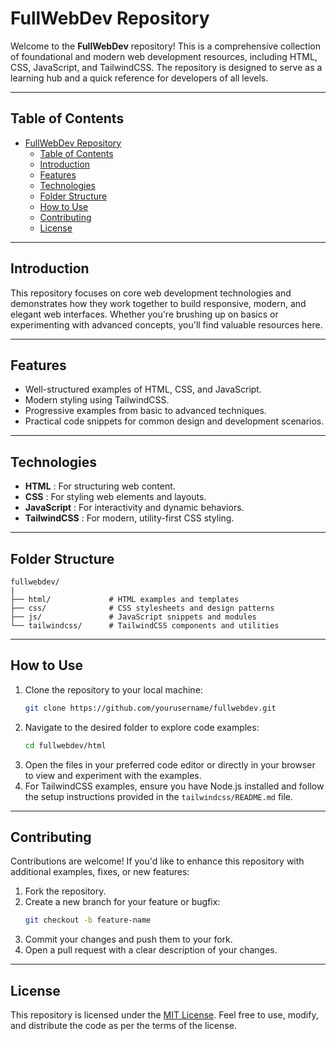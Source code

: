 
# FullWebDev Repository

Welcome to the **FullWebDev** repository! This is a comprehensive collection of foundational and modern web development resources, including HTML, CSS, JavaScript, and TailwindCSS. The repository is designed to serve as a learning hub and a quick reference for developers of all levels.

---

## Table of Contents

- [FullWebDev Repository](#fullwebdev-repository)
  - [Table of Contents](#table-of-contents)
  - [Introduction](#introduction)
  - [Features](#features)
  - [Technologies](#technologies)
  - [Folder Structure](#folder-structure)
  - [How to Use](#how-to-use)
  - [Contributing](#contributing)
  - [License](#license)

---

## Introduction

This repository focuses on core web development technologies and demonstrates how they work together to build responsive, modern, and elegant web interfaces. Whether you're brushing up on basics or experimenting with advanced concepts, you'll find valuable resources here.

---

## Features

* Well-structured examples of HTML, CSS, and JavaScript.
* Modern styling using TailwindCSS.
* Progressive examples from basic to advanced techniques.
* Practical code snippets for common design and development scenarios.

---

## Technologies

* **HTML** : For structuring web content.
* **CSS** : For styling web elements and layouts.
* **JavaScript** : For interactivity and dynamic behaviors.
* **TailwindCSS** : For modern, utility-first CSS styling.

---

## Folder Structure

```
fullwebdev/
|
├── html/             # HTML examples and templates
├── css/              # CSS stylesheets and design patterns
├── js/               # JavaScript snippets and modules
└── tailwindcss/      # TailwindCSS components and utilities
```

---

## How to Use

1. Clone the repository to your local machine:
   ```bash
   git clone https://github.com/yourusername/fullwebdev.git
   ```
2. Navigate to the desired folder to explore code examples:
   ```bash
   cd fullwebdev/html
   ```
3. Open the files in your preferred code editor or directly in your browser to view and experiment with the examples.
4. For TailwindCSS examples, ensure you have Node.js installed and follow the setup instructions provided in the `tailwindcss/README.md` file.

---

## Contributing

Contributions are welcome! If you'd like to enhance this repository with additional examples, fixes, or new features:

1. Fork the repository.
2. Create a new branch for your feature or bugfix:
   ```bash
   git checkout -b feature-name
   ```
3. Commit your changes and push them to your fork.
4. Open a pull request with a clear description of your changes.

---

## License

This repository is licensed under the [MIT License](https://opensource.org/licenses/MIT). Feel free to use, modify, and distribute the code as per the terms of the license.

